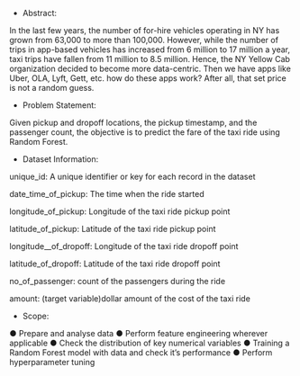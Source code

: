 - Abstract:
  
In the last few years, the number of for-hire vehicles operating in NY has grown from 63,000 to more than 100,000. However, while the number of trips in app-based vehicles has increased from 6 million to 17 million a year, taxi trips have fallen from 11 million to 8.5 million. Hence, the NY Yellow Cab organization decided to become more data-centric. Then we have apps like Uber, OLA, Lyft, Gett, etc. how do these apps work? After all, that set price is not a random guess.

- Problem Statement:
  
Given pickup and dropoff locations, the pickup timestamp, and the passenger count, the objective is to predict the fare of the taxi ride using Random Forest.

- Dataset Information:
  
unique_id: A unique identifier or key for each record in the dataset

date_time_of_pickup: The time when the ride started

longitude_of_pickup: Longitude of the taxi ride pickup point

latitude_of_pickup: Latitude of the taxi ride pickup point

longitude__of_dropoff: Longitude of the taxi ride dropoff point

latitude_of_dropoff: Latitude of the taxi ride dropoff point

no_of_passenger: count of the passengers during the ride

amount: (target variable)dollar amount of the cost of the taxi ride

- Scope:

● Prepare and analyse data ● Perform feature engineering wherever applicable ● Check the distribution of key numerical variables ● Training a Random Forest model with data and check it’s performance ● Perform hyperparameter tuning
